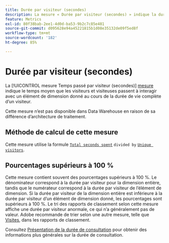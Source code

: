 ```yaml
---
title: Durée par visiteur (secondes)
description: La mesure « Durée par visiteur (secondes) » indique la durée moyenne d’interaction des visiteurs avec un élément de dimension donné au cours de l’ensemble de la durée de vie d’un visiteur.
feature: Metrics
exl-id: 80f38bab-2ee1-4d0d-ba53-9b2c7c85e481
source-git-commit: d095628e94a45221815b1d08e35132de09f5ed8f
workflow-type: tm+mt
source-wordcount: '182'
ht-degree: 85%

---
```


# Durée par visiteur (secondes)

La [!UICONTROL mesure Temps passé par visiteur (secondes)] [mesure](overview.md) indique le temps moyen que les visiteurs et visiteuses passent à interagir avec un élément de dimension donné au cours de la durée de vie complète d’un visiteur.

Cette mesure n’est pas disponible dans Data Warehouse en raison de sa différence d’architecture de traitement.

## Méthode de calcul de cette mesure

Cette mesure utilise la formule [`Total seconds spent`](total-seconds-spent.md) `divided by` [`Unique visitors`](unique-visitors.md).

## Pourcentages supérieurs à 100 %

Cette mesure contient souvent des pourcentages supérieurs à 100 %. Le dénominateur correspond à la durée par visiteur pour la dimension entière, tandis que le numérateur correspond à la durée par visiteur de l’élément de dimension. Si la durée par visiteur de la dimension entière est inférieure à la durée par visiteur d’un élément de dimension donné, les pourcentages sont supérieurs à 100 %. Le tri des rapports de classement selon cette mesure affiche une durée par visiteur anormale, ce qui n’a généralement pas de valeur. Adobe recommande de trier selon une autre mesure, telle que [Visites](visits.md), dans les rapports de classement.

Consultez [Présentation de la durée de consultation](time-spent.md) pour obtenir des informations plus générales sur la durée de consultation.
